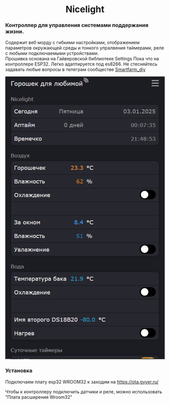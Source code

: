 <a id="anchor"></a>
<h1 align="center"> Nicelight </h1>

### Контроллер для управления системами поддержания жизни.  
Содержит веб морду с гибкими настройками, отображением параметров окружающей среды и тонкого упралвения таймерами, реле с любыми подключаемыми устройствами.  
Прошивка основана на Гайверовской библиотеке Settings
Пока что на контроллере ESP32. Легко адаптируется под es8266.
Не стесняйтесь задавать любые вопросы в телеграм сообществе [Smartfarm_diy](https://t.me/smartfarm_diy)

![Веб морда для управления открывается в Chrome c телефона или компьютера](https://github.com/nicelight/minihub-pio/blob/main/pic/promo.png)

### Установка
Подключаем плату esp32 WROOM32  к заходим на https://ota.gyver.ru/  

Чтобы к контроллеру подключить датчики и реле, можно использовать "Плата расширения Wroom32"